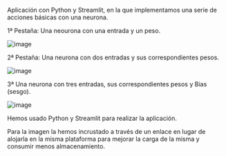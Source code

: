 Aplicación con Python y Streamlit, en la que implementamos una serie de acciones básicas con una neurona.

1ª Pestaña: Una neourona con una entrada y un peso.

![image](https://user-images.githubusercontent.com/64815391/213932984-2bd4665b-4743-45ac-8fda-7fe525b092d6.png)

2ª Pestaña: Una neurona con dos entradas y sus correspondientes pesos.

![image](https://user-images.githubusercontent.com/64815391/213933029-7c1677c4-340c-4992-96f1-97fc682f41c1.png)

3ª Una neurona con tres entradas, sus correspondientes pesos y Bias (sesgo).

![image](https://user-images.githubusercontent.com/64815391/213933081-2ef1f825-920d-4bc1-94a8-7333635d2161.png)


Hemos usado Python y Streamlit para realizar la aplicación.

Para la imagen la hemos incrustado a través de un enlace en lugar de alojarla en la misma plataforma para mejorar la carga de la misma
y consumir menos almacenamiento.

